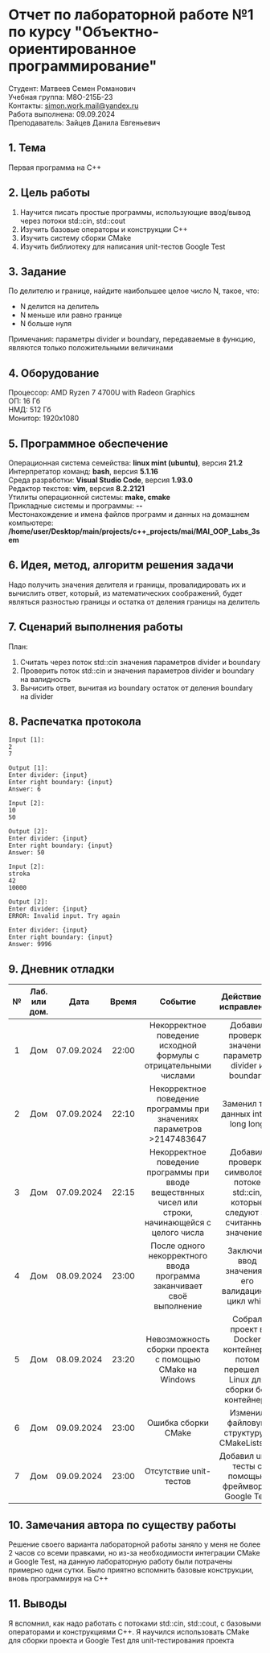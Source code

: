 # Отчет по лабораторной работе №1 по курсу "Объектно-ориентированное программирование"

Студент: Матвеев Семен Романович \
Учебная группа: M8О-215Б-23 \
Контакты: simon.work.mail@yandex.ru \
Работа выполнена: 09.09.2024\
Преподаватель: Зайцев Данила Евгеньевич

## 1. Тема

Первая программа на C++

## 2. Цель работы

1) Научится писать простые программы, использующие ввод/вывод через потоки std::cin, std::cout
2) Изучить базовые операторы и конструкции C++
3) Изучить систему сборки CMake
4) Изучить библиотеку для написания unit-тестов Google Test

## 3. Задание

По делителю и границе, найдите наибольшее целое число N, такое, что:
- N делится на делитель
- N меньше или равно границе
- N больше нуля
 
Примечания: параметры divider и boundary, передаваемые в функцию, являются только положительными
величинами

## 4. Оборудование

Процессор: AMD Ryzen 7 4700U with Radeon Graphics \
ОП: 16 Гб \
НМД: 512 Гб \
Монитор: 1920x1080

## 5. Программное обеспечение

Операционная система семейства: **linux mint (ubuntu)**, версия **21.2** \
Интерпретатор команд: **bash**, версия **5.1.16** \
Среда разработки: **Visual Studio Code**, версия **1.93.0** \
Редактор текстов: **vim**, версия **8.2.2121** \
Утилиты операционной системы: **make, cmake** \
Прикладные системы и программы: **--** \
Местонахождение и имена файлов программ и данных на домашнем компьютере: **/home/user/Desktop/main/projects/c++_projects/mai/MAI_OOP_Labs_3sem**

## 6. Идея, метод, алгоритм решения задачи

Надо получить значения делителя и границы, провалидировать их и вычислить ответ, который, из математических соображений, будет являться разностью границы и остатка от деления границы на делитель

## 7. Сценарий выполнения работы

План:

1. Считать через поток std::cin значения параметров divider и boundary 
2. Проверить поток std::cin и значения параметров divider и boundary на валидность
3. Вычисить ответ, вычитая из boundary остаток от деления boundary на divider

## 8. Распечатка протокола

```
Input [1]:
2
7

Output [1]:
Enter divider: {input}
Enter right boundary: {input}
Answer: 6

Input [2]:
10
50

Output [2]:
Enter divider: {input}
Enter right boundary: {input}
Answer: 50

Input [2]:
stroka
42
10000

Output [2]:
Enter divider: {input}
ERROR: Invalid input. Try again

Enter divider: {input}
Enter right boundary: {input}
Answer: 9996
```

## 9. Дневник отладки

| №   | Лаб. или дом. | Дата       | Время | Событие                                                                                                        | Действие по исправлению | Примечание |
|:---:|:-------------:|:----------:|:-----:|:--------------------------------------------------------------------------------------------------------------:|:-----------------------:|:----------:|
| 1 | Дом | 07.09.2024 | 22:00 | Некорректное поведение исходной формулы с отрицательными числами | Добавил проверку значений параметров divider и boundary |  |
| 2 | Дом | 07.09.2024 | 22:10 | Некорректное поведение программы при значениях параметров >2147483647 | Заменил тип данных int на long long |   |
| 3 | Дом | 07.09.2024 | 22:15 | Некорректное поведение программы при вводе веществнных чисел или строки, начинающейся с целого числа | Добавил проверку символов в потоке std::cin, которые следуют за считанным значением |   |
| 4 | Дом | 08.09.2024 | 23:00 | После одного некорректного ввода программа заканчивает своё выполнение | Заключил ввод значения и его валидацию в цикл while |   |
| 5 | Дом | 08.09.2024 | 23:20 | Невозможность сборки проекта с помощью CMake на Windows | Собрал проект в Docker контейнере, потом перешел на Linux для сборки без контейнера | Перед этим потратил 5 часов в попытках подружить CMake и особенно Google Test с Windows |
| 6 | Дом | 09.09.2024 | 23:00 | Ошибка сборки CMake | Изменил файловую структуру и CMakeLists.txt |   |
| 7 | Дом | 09.09.2024 | 23:00 | Отсутствие unit-тестов | Добавил unit-тесты с помощью фреймворка Google Test |   |


## 10. Замечания автора по существу работы

Решение своего варианта лабораторной работы заняло у меня не более 2 часов со всеми правками, но из-за необходимости интеграции CMake и Google Test, на данную лабораторную работу были потрачены примерно одни сутки. Было приятно вспомнить базовые конструкции, вновь программируя на C++

## 11. Выводы

Я вспомнил, как надо работать с потоками std::cin, std::cout, с базовыми операторами и конструкциями C++. Я научился использовать CMake для сборки проекта и Google Test для unit-тестирования проекта